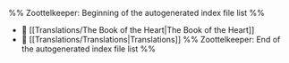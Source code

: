 %% Zoottelkeeper: Beginning of the autogenerated index file list  %%
- 📄 [[Translations/The Book of the Heart|The Book of the Heart]]
- 📄 [[Translations/Translations|Translations]]
%% Zoottelkeeper: End of the autogenerated index file list  %%
